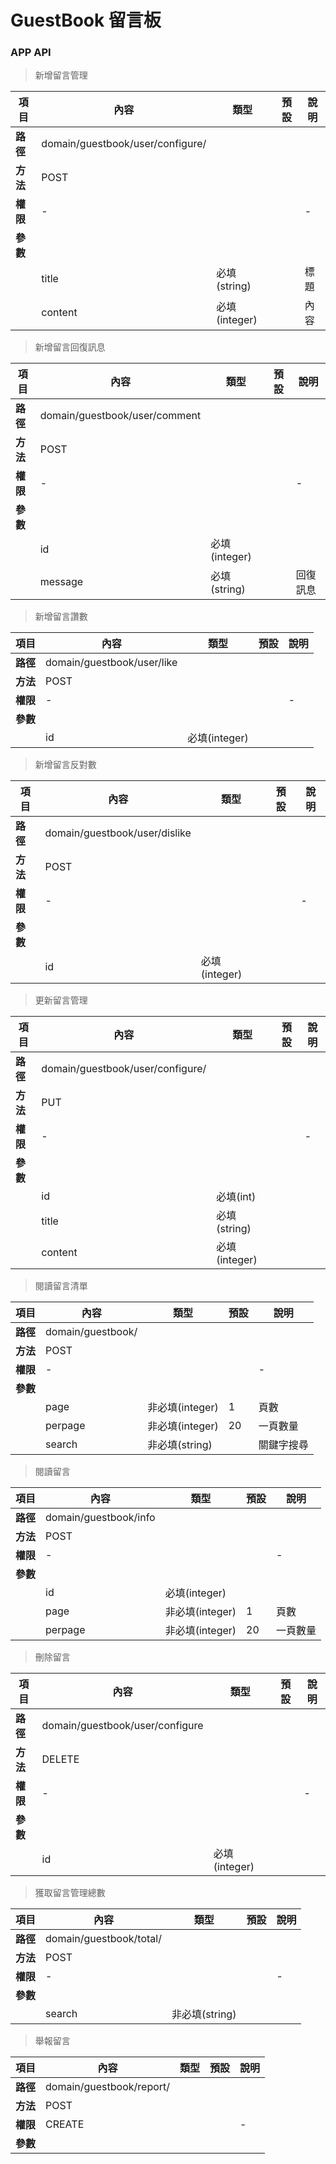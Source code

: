 # GuestBook 留言板

### APP API

> 新增留言管理

| 項目                        | 內容                              | 類型         | 預設         | 說明        |
|-------------------|------------------------|--------------|--------------|-----------------------------|
| <b>路徑</b>         |domain/guestbook/user/configure/       |              |              |                      |
| <b>方法</b>               | POST          |              |              |          |
| <b>權限</b>               | -     |              |             | -         |
| <b>參數</b>               |                                    |              |              |        |
|                           | title    | 必填(string)     |              |   標題        |
|                           | content   | 必填(integer)   |              | 內容       |

>新增留言回復訊息

| 項目                        | 內容                              | 類型         | 預設         | 說明        |
|-------------------|------------------------|--------------|--------------|-----------------------------|
| <b>路徑</b>         |domain/guestbook/user/comment       |              |              |                      |
| <b>方法</b>               | POST          |              |              |          |
| <b>權限</b>               | -     |              |             | -         |
| <b>參數</b>               |                                    |              |              |        |
|                           | id    | 必填(integer)     |              |           |
|                           | message   | 必填(string)   |              | 回復訊息       |

>新增留言讚數

| 項目                        | 內容                              | 類型         | 預設         | 說明        |
|-------------------|------------------------|--------------|--------------|-----------------------------|
| <b>路徑</b>         |domain/guestbook/user/like       |              |              |                      |
| <b>方法</b>               | POST          |              |              |          |
| <b>權限</b>               | -     |              |             | -         |
| <b>參數</b>               |                                    |              |              |        |
|                           | id    | 必填(integer)     |              |           |

>新增留言反對數

| 項目                        | 內容                              | 類型         | 預設         | 說明        |
|-------------------|------------------------|--------------|--------------|-----------------------------|
| <b>路徑</b>         |domain/guestbook/user/dislike       |              |              |                      |
| <b>方法</b>               | POST          |              |              |          |
| <b>權限</b>               | -     |              |             | -         |
| <b>參數</b>               |                                    |              |              |        |
|                           | id    | 必填(integer)     |              |           |

> 更新留言管理

| 項目                        | 內容                              | 類型         | 預設         | 說明        |
|-------------------|------------------------|--------------|--------------|-----------------------------|
| <b>路徑</b>         |domain/guestbook/user/configure/       |              |              |                      |
| <b>方法</b>               | PUT          |              |              |          |
| <b>權限</b>               | -     |              |             | -         |
| <b>參數</b>               |                                    |              |              |        |
|                           | id    | 必填(int)     |              |           |
|                           | title | 必填(string)  |              |           |
|                           | content| 必填(integer) |              |           |
> 閱讀留言清單

| 項目                        | 內容                              | 類型         | 預設         | 說明        |
|-------------------|------------------------|--------------|--------------|-----------------------------|
| <b>路徑</b>         |domain/guestbook/       |              |              |                      |
| <b>方法</b>               | POST          |              |              |          |
| <b>權限</b>               | -     |              |             | -         |
| <b>參數</b>               |                                    |              |              |        |
|                           | page    | 非必填(integer)     |         1     | 頁數          |
|                           | perpage   | 非必填(integer)           |   20     | 一頁數量            |
|                           | search   | 非必填(string)           |        | 關鍵字搜尋            |

> 閱讀留言

| 項目                        | 內容                              | 類型         | 預設         | 說明        |
|-------------------|------------------------|--------------|--------------|-----------------------------|
| <b>路徑</b>         |domain/guestbook/info       |              |              |                      |
| <b>方法</b>               | POST          |              |              |          |
| <b>權限</b>               | -     |              |             | -         |
| <b>參數</b>               |                                    |              |              |        |
|                           | id   | 必填(integer)           |        |        |
|                           | page    | 非必填(integer)     |         1     | 頁數          |
|                           | perpage   | 非必填(integer)           |   20     | 一頁數量            |

> 刪除留言

| 項目                        | 內容                              | 類型         | 預設         | 說明        |
|-------------------|------------------------|--------------|--------------|-----------------------------|
| <b>路徑</b>         |domain/guestbook/user/configure       |              |              |                      |
| <b>方法</b>               | DELETE          |              |              |          |
| <b>權限</b>               | -     |              |             | -         |
| <b>參數</b>               |                                    |              |              |        |
|                           | id   | 必填(integer)           |        |        |

> 獲取留言管理總數

| 項目                        | 內容                              | 類型         | 預設         | 說明        |
|-------------------|------------------------|--------------|--------------|-----------------------------|
| <b>路徑</b>         |domain/guestbook/total/       |              |              |                      |
| <b>方法</b>               | POST          |              |              |          |
| <b>權限</b>               | -     |              |             | -         |
| <b>參數</b>               |                                    |              |              |        |
|                           | search   | 非必填(string)           |        |        |

> 舉報留言
                   
| 項目                        | 內容                              | 類型         | 預設         | 說明        |
|-------------------|------------------------|--------------|--------------|-----------------------------|
| <b>路徑</b>         |domain/guestbook/report/       |              |              |                      |
| <b>方法</b>               | POST          |              |              |          |
| <b>權限</b>               | CREATE     |              |             | -         |
| <b>參數</b>               |                                    |              |              |        |


